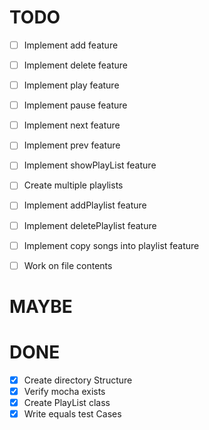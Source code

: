 # TODO
  - [ ] Implement add feature
  - [ ] Implement delete feature
  - [ ] Implement play feature
  - [ ] Implement pause feature
  - [ ] Implement next feature
  - [ ] Implement prev feature
  - [ ] Implement showPlayList feature
  - [ ] Create multiple playlists 
  - [ ] Implement addPlaylist feature 
  - [ ] Implement deletePlaylist feature 
  - [ ] Implement copy songs into playlist feature
  - [ ] Work on file contents


# MAYBE

# DONE
  - [x] Create directory Structure
  - [x] Verify mocha exists
  - [x] Create PlayList class
  - [x] Write equals test Cases